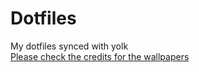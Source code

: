 # Dotfiles
My dotfiles synced with yolk<br>
[Please check the credits for the wallpapers](eggs/assets/wallpapers)